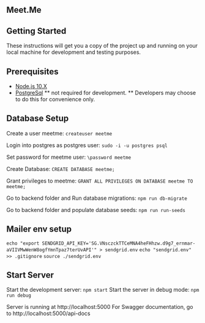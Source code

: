 ## Meet.Me

## Getting Started

These instructions will get you a copy of the project up and running on your local machine for development and testing purposes.

## Prerequisites

* [Node.js 10.X](https://nodejs.org/en/download/)
* [PostgreSql](https://www.postgresql.org/download/)
** not required for development.
** Developers may choose to do this for convenience only.

## Database Setup

Create a user meetme: 
`createuser meetme`

Login into postgres as postgres user:
`sudo -i -u postgres psql`

Set password for meetme user:
`\password meetme`

Create Database:
`CREATE DATABASE meetme;`

Grant privileges to meetme:
`GRANT ALL PRIVILEGES ON DATABASE meetme TO meetme;`

Go to backend folder and Run database migrations:
`npm run db-migrate`

Go to backend folder and populate database seeds:
`npm run run-seeds`

## Mailer env setup
`echo "export SENDGRID_API_KEY='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'" > sendgrid.env`
`echo "sendgrid.env" >> .gitignore`
`source ./sendgrid.env`


## Start Server

Start the development server:
`npm start`
Start the server in debug mode:
`npm run debug`

Server is running at http://localhost:5000
For Swagger documentation, go to http://localhost:5000/api-docs